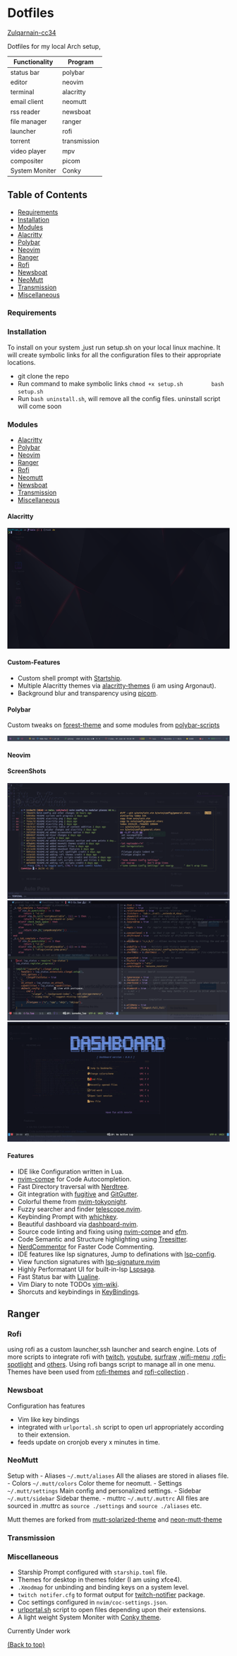 # Dotfiles

[Zulqarnain-cc34](https://www.github.com/Zulqarnain-cc34)

Dotfiles for my local Arch setup,

| Functionality  | Program      |
|----------------|--------------|
| status bar     | polybar      |
| editor         | neovim       |
| terminal       | alacritty    |
| email client   | neomutt      |
| rss reader     | newsboat     |
| file manager   | ranger       |
| launcher       | rofi         |
| torrent        | transmission |
| video player   | mpv          |
| compositer     | picom        |
| System Moniter | Conky        |

## Table of Contents

- [Requirements](#requirements)
- [Installation](#installation)
- [Modules](#modules)
- [Alacritty](#alacritty)
- [Polybar](#polybar)
- [Neovim](#neovim)
- [Ranger](#ranger)
- [Rofi](#rofi)
- [Newsboat](#newsboat)
- [NeoMutt](#neomutt)
- [Transmission](#transmission)
- [Miscellaneous](#miscellaneous)

### Requirements

### Installation

To install on your system ,just run setup.sh on your local linux
machine. It will create symbolic links for all the configuration files
to their appropriate locations.

- git clone the repo
- Run command to make symbolic links
  `chmod +x setup.sh         bash setup.sh`
- Run `bash uninstall.sh`, will remove all the config files. uninstall
  script will come soon

### Modules

- [Alacritty](#alacritty)
- [Polybar](#polybar)
- [Neovim](#neovim)
- [Ranger](#ranger)
- [Rofi](#rofi)
- [Neomutt](#neomutt)
- [Newsboat](#newsboat)
- [Transmission](#transmission)
- [Miscellaneous](#miscellaneous)

#### Alacritty

<p align="center">
<img src="./screenshots/alacritty.png"  title="alacritty">
</p>

#### Custom-Features

- Custom shell prompt with
  [Startship](https://github.com/starship/starship).
- Multiple Alacritty themes via
  [alacritty-themes](https://github.com/eendroroy/alacritty-theme) (i am
  using Argonaut).
- Background blur and transparency using
  [picom](https://github.com/yshui/picom).

#### Polybar

Custom tweaks on
[forest-theme](https://github.com/adi1090x/polybar-themes) and some
modules from
[polybar-scripts](https://github.com/polybar/polybar-scripts)

<p align="center">
<img src="./screenshots/polybar.png"  title="polybar">
</p>

#### Neovim

#### ScreenShots

<p align="center">
<img src="./screenshots/neovim.png"  title="neovim">
<img src="./screenshots/neovim-1.png"  title="neovim">
<img src="./screenshots/neovim-2.png"  title="neovim">
</p>

#### Features

- IDE like Configuration written in Lua.
- [nvim-compe](https://github.com/hrsh7th/nvim-compe) for Code
  Autocompletion.
- Fast Directory traversal with
  [Nerdtree](https://github.com/preservim/nerdtree).
- Git integration with [fugitive](https://github.com/tpope/vim-fugitive)
  and [GitGutter](https://github.com/airblade/vim-gitgutter).
- Colorful theme from
  [nvim-tokyonight](https://github.com/ghifarit53/tokyonight-vim).
- Fuzzy searcher and finder
  [telescope.nvim](https://github.com/nvim-telescope/telescope.nvim).
- Keybinding Prompt with
  [whichkey](https://github.com/liuchengxu/vim-which-key).
- Beautiful dashboard via
  [dashboard-nvim](https://github.com/glepnir/dashboard-nvim).
- Source code linting and fixing using
  [nvim-compe](https://github.com/hrsh8th/nvim-compe) and
  [efm](https://github.com/mattn/efm-langserver).
- Code Semantic and Structure highlighting using
  [Treesitter](https://github.com/nvim-treesitter/nvim-treesitter).
- [NerdCommentor](https://github.com/preservim/nerdcommenter) for Faster
  Code Commenting.
- IDE features like lsp signatures, Jump to definations with
  [lsp-config](https://github.com/neovim/nvim-lspconfig).
- View function signatures with
  [lsp-signature.nvim](https://github.com/ray-x/lsp_signature.nvim)
- Highly Performatant UI for built-in-lsp
  [Lspsaga](https://github.com/glepnir/lspsaga.nvim).
- Fast Status bar with
  [Lualine](https://github.com/hoob3rt/lualine.nvim).
- Vim Diary to note TODOs
  [vim-wiki](https://github.com/vimwiki/vimwiki).
- Shorcuts and keybindings in
  [KeyBindings](https://github.com/Zulqarnain-cc34/dotfiles/tree/main/nvim/README.md).

## Ranger

### Rofi

using rofi as a custom launcher,ssh launcher and search engine. Lots of
more scripts to integrate rofi with
[twitch](https://github.com/indeedwatson/rofi-twitch),
[youtube](https://github.com/pystardust/ytfzf),
[surfraw](https://github.com/gotbletu/dotfiles_v2/tree/master/normal_user/rofi/.config/rofi/launchers)
,[wifi-menu](https://github.com/zbaylin/rofi-wifi-menu)
,[rofi-spotlight](https://github.com/manilarome/rofi-spotlight) and
[others](https://github.com/gotbletu/dotfiles_v2/tree/master/normal_user/rofi/.config/rofi/launchers).
Using rofi bangs script to manage all in one menu. Themes have been used
from [rofi-themes](https://github.com/davatorium/rofi-themes.git) and
[rofi-collection](https://github.com/Murzchnvok/rofi-collection) .

### Newsboat

Configuration has features

- Vim like key bindings
- integrated with `urlportal.sh` script to open url appropriately
  according to their extension.
- feeds update on cronjob every x minutes in time.

### NeoMutt

Setup with - Aliases `~/.mutt/aliases` All the aliases are stored in
aliases file. - Colors `~/.mutt/colors` Color theme for neomutt. -
Settings `~/.mutt/settings` Main config and personalized settings. -
Sidebar `~/.mutt/sidebar` Sidebar theme. - muttrc `~/.mutt/.muttrc` All
files are sourced in .muttrc as `source ./settings` and
`source ./aliases` etc.

Mutt themes are forked from
[mutt-solarized-theme](https://github.com/altercation/mutt-colors-solarized)
and [neon-mutt-theme](https://github.com/h3xx/mutt-colors-neonwolf)

### Transmission

### Miscellaneous

- Starship Prompt configured with `starship.toml` file.
- Themes for desktop in themes folder (I am using xfce4).
- `.Xmodmap` for unbinding and binding keys on a system level.
- `twitch notifer.cfg` to format output for
  [twitch-notifier](https://github.com/GiedriusS/TwitchNotifier)
  package.
- Coc settings configured in `nvim/coc-settings.json`.
- [urlportal.sh]() script to open files depending upon their extensions.
- A light weight System Moniter with [Conky
  theme](https://github.com/juliojsb/jotack).

Currently Under work

[(Back to top)](#top)
